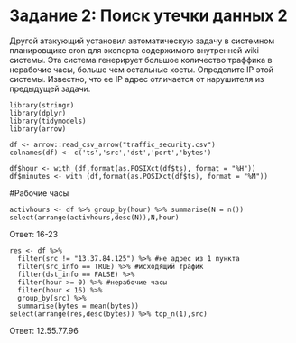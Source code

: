 # Задание 2: Поиск утечки данных 2
Другой атакующий установил автоматическую задачу в системном планировщике cron для экспорта содержимого внутренней wiki системы. Эта система генерирует большое количество траффика в нерабочие часы, больше чем остальные хосты. Определите IP этой системы. Известно, что ее IP адрес отличается от нарушителя из предыдущей задачи.

```{r}
library(stringr)
library(dplyr)
library(tidymodels)
library(arrow)
```

```{r}
df <- arrow::read_csv_arrow("traffic_security.csv")
colnames(df) <- c('ts','src','dst','port','bytes')
```

```{r}
df$hour <- with (df,format(as.POSIXct(df$ts), format = "%H"))
df$minutes <- with (df,format(as.POSIXct(df$ts), format = "%M"))
```

#Рабочие часы
```{r}
activhours <- df %>% group_by(hour) %>% summarise(N = n())
select(arrange(activhours,desc(N)),N,hour)
```
Ответ: 16-23

```{r}
res <- df %>% 
  filter(src != "13.37.84.125") %>% #не адрес из 1 пункта
  filter(src_info == TRUE) %>% #исходящий трафик
  filter(dst_info == FALSE) %>%
  filter(hour >= 0) %>% #нерабочие часы
  filter(hour < 16) %>%
  group_by(src) %>%
  summarise(bytes = mean(bytes))
select(arrange(res,desc(bytes)) %>% top_n(1),src) 
```

Ответ: 12.55.77.96
